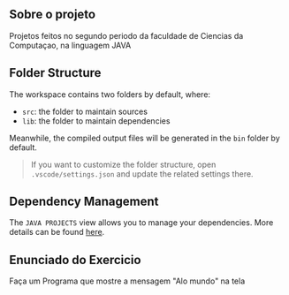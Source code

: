 ## Sobre o projeto

Projetos feitos no segundo periodo da faculdade de Ciencias da Computaçao, na linguagem JAVA

## Folder Structure

The workspace contains two folders by default, where:

- `src`: the folder to maintain sources
- `lib`: the folder to maintain dependencies

Meanwhile, the compiled output files will be generated in the `bin` folder by default.

> If you want to customize the folder structure, open `.vscode/settings.json` and update the related settings there.

## Dependency Management

The `JAVA PROJECTS` view allows you to manage your dependencies. More details can be found [here](https://github.com/microsoft/vscode-java-dependency#manage-dependencies).
## Enunciado do Exercicio
Faça um Programa que mostre a mensagem "Alo mundo" na tela